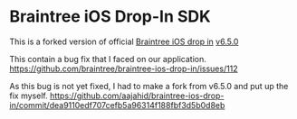# Braintree iOS Drop-In SDK

This is a forked version of official [Braintree iOS drop in](https://github.com/braintree/braintree-ios-drop-in) [v6.5.0](https://github.com/braintree/braintree-ios-drop-in/releases/tag/6.5.0)

This contain a bug fix that I faced on our application. 
https://github.com/braintree/braintree-ios-drop-in/issues/112

As this bug is not yet fixed, I had to make a fork from v6.5.0 and put up the fix myself.
https://github.com/aajahid/braintree-ios-drop-in/commit/dea9110edf707cefb5a96314f188fbf3d5b0d8eb